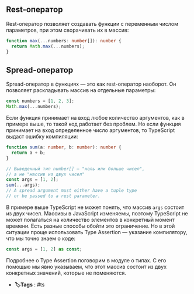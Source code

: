 ## Rest-оператор

Rest-оператор позволяет создавать функции с переменным числом параметров, при этом сворачивать их в массив:

```typescript
function max(...numbers: number[]): number {
  return Math.max(...numbers);
}
```

## Spread-оператор

Spread-оператор в функциях — это как rest-оператор наоборот. Он позволяет раскладывать массив на отдельные параметры:

```typescript
const numbers = [1, 2, 3];
Math.max(...numbers);
```

Если функция принимает на вход любое количество аргументов, как в примере выше, то такой код работает без проблем. Но если функция принимает на вход определенное число аргументов, то TypeScript выдаст ошибку компиляции:

```typescript
function sum(a: number, b: number): number {
  return a + b;
}

// Выведенный тип number[] — "ноль или больше чисел",
// а не "массив из двух чисел"
const args = [1, 2];
sum(...args);
// A spread argument must either have a tuple type
// or be passed to a rest parameter.
```

В примере выше TypeScript не может понять, что массив `args` состоит из двух чисел. Массивы в JavaScript изменяемы, поэтому TypeScript не может полагаться на количество элементов в конкретный момент времени. Есть разные способы обойти это ограничение. Но в этой ситуации проще использовать Type Assertion — указание компилятору, что мы точно знаем о коде:

```typescript
const args = [1, 2] as const;
```

Подробнее о Type Assertion поговорим в модуле о типах. С его помощью мы явно указываем, что этот массив состоит из двух конкретных значений, которые не поменяются.

- **🏷️Tags** : #ts